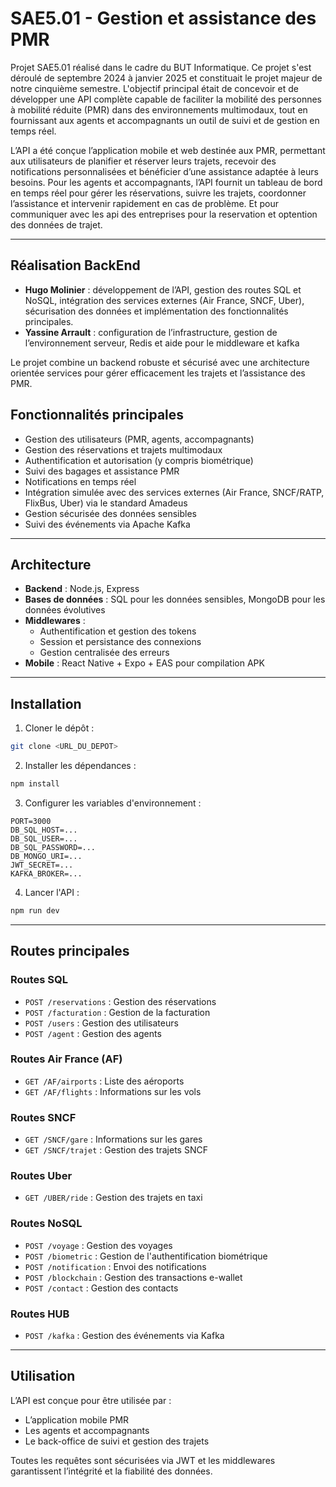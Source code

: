 # SAE5.01 - Gestion et assistance des PMR

Projet SAE5.01 réalisé dans le cadre du BUT Informatique. Ce projet s'est déroulé de septembre 2024 à janvier 2025 et constituait le projet majeur de notre cinquième semestre. L'objectif principal était de concevoir et de développer une API complète capable de faciliter la mobilité des personnes à mobilité réduite (PMR) dans des environnements multimodaux, tout en fournissant aux agents et accompagnants un outil de suivi et de gestion en temps réel.

L’API a été conçue l’application mobile et web destinée aux PMR, permettant aux utilisateurs de planifier et réserver leurs trajets, recevoir des notifications personnalisées et bénéficier d’une assistance adaptée à leurs besoins. Pour les agents et accompagnants, l’API fournit un tableau de bord en temps réel pour gérer les réservations, suivre les trajets, coordonner l’assistance et intervenir rapidement en cas de problème. Et pour communiquer avec les api des entreprises pour la reservation et optention des données de trajet.

---

## Réalisation BackEnd

- **Hugo Molinier** : développement de l’API, gestion des routes SQL et NoSQL, intégration des services externes (Air France, SNCF, Uber), sécurisation des données et implémentation des fonctionnalités principales.
- **Yassine Arrault** : configuration de l’infrastructure, gestion de l’environnement serveur, Redis et aide pour le middleware et kafka

Le projet combine un backend robuste et sécurisé avec une architecture orientée services pour gérer efficacement les trajets et l’assistance des PMR.

## Fonctionnalités principales

- Gestion des utilisateurs (PMR, agents, accompagnants)
- Gestion des réservations et trajets multimodaux
- Authentification et autorisation (y compris biométrique)
- Suivi des bagages et assistance PMR
- Notifications en temps réel
- Intégration simulée avec des services externes (Air France, SNCF/RATP, FlixBus, Uber) via le standard Amadeus
- Gestion sécurisée des données sensibles
- Suivi des événements via Apache Kafka

---

## Architecture

- **Backend** : Node.js, Express
- **Bases de données** : SQL pour les données sensibles, MongoDB pour les données évolutives
- **Middlewares** :
  - Authentification et gestion des tokens
  - Session et persistance des connexions
  - Gestion centralisée des erreurs
- **Mobile** : React Native + Expo + EAS pour compilation APK

---

## Installation

1. Cloner le dépôt :

```bash
git clone <URL_DU_DEPOT>
```

2. Installer les dépendances :

```bash
npm install
```

3. Configurer les variables d'environnement :

```env
PORT=3000
DB_SQL_HOST=...
DB_SQL_USER=...
DB_SQL_PASSWORD=...
DB_MONGO_URI=...
JWT_SECRET=...
KAFKA_BROKER=...
```

4. Lancer l'API :

```bash
npm run dev
```

---

## Routes principales

### Routes SQL

- `POST /reservations` : Gestion des réservations
- `POST /facturation` : Gestion de la facturation
- `POST /users` : Gestion des utilisateurs
- `POST /agent` : Gestion des agents

### Routes Air France (AF)

- `GET /AF/airports` : Liste des aéroports
- `GET /AF/flights` : Informations sur les vols

### Routes SNCF

- `GET /SNCF/gare` : Informations sur les gares
- `GET /SNCF/trajet` : Gestion des trajets SNCF

### Routes Uber

- `GET /UBER/ride` : Gestion des trajets en taxi

### Routes NoSQL

- `POST /voyage` : Gestion des voyages
- `POST /biometric` : Gestion de l'authentification biométrique
- `POST /notification` : Envoi des notifications
- `POST /blockchain` : Gestion des transactions e-wallet
- `POST /contact` : Gestion des contacts

### Routes HUB

- `POST /kafka` : Gestion des événements via Kafka

---

## Utilisation

L’API est conçue pour être utilisée par :

- L’application mobile PMR
- Les agents et accompagnants
- Le back-office de suivi et gestion des trajets

Toutes les requêtes sont sécurisées via JWT et les middlewares garantissent l’intégrité et la fiabilité des données.
